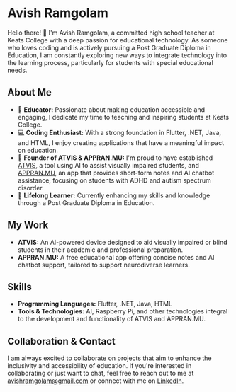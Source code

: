 # Avish Ramgolam

Hello there! 👋 I'm Avish Ramgolam, a committed high school teacher at Keats College with a deep passion for educational technology. As someone who loves coding and is actively pursuing a Post Graduate Diploma in Education, I am constantly exploring new ways to integrate technology into the learning process, particularly for students with special educational needs.

## About Me

- 🏫 **Educator:** Passionate about making education accessible and engaging, I dedicate my time to teaching and inspiring students at Keats College.
- 💻 **Coding Enthusiast:** With a strong foundation in Flutter, .NET, Java, and HTML, I enjoy creating applications that have a meaningful impact on education.
- 🚀 **Founder of ATVIS & APPRAN.MU:** I'm proud to have established [ATVIS](www.addeolas.com), a tool using AI to assist visually impaired students, and [APPRAN.MU](www.addeolas.com), an app that provides short-form notes and AI chatbot assistance, focusing on students with ADHD and autism spectrum disorder.
- 🌱 **Lifelong Learner:** Currently enhancing my skills and knowledge through a Post Graduate Diploma in Education.

## My Work

- **ATVIS:** An AI-powered device designed to aid visually impaired or blind students in their academic and professional preparation.
- **APPRAN.MU:** A free educational app offering concise notes and AI chatbot support, tailored to support neurodiverse learners.

## Skills

- **Programming Languages:** Flutter, .NET, Java, HTML
- **Tools & Technologies:** AI, Raspberry Pi, and other technologies integral to the development and functionality of ATVIS and APPRAN.MU.

## Collaboration & Contact

I am always excited to collaborate on projects that aim to enhance the inclusivity and accessibility of education. If you're interested in collaborating or just want to chat, feel free to reach out to me at [avishramgolam@gmail.com](mailto:avishramgolam@gmail.com) or connect with me on [LinkedIn](www.linkedin.com/in/avishramgolam).
